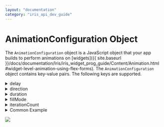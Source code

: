```yaml
---
layout: "documentation"
category: "iris_api_dev_guide"
---
```

                             


AnimationConfiguration Object
=============================

The `AnimationConfiguration` object is a JavaScript object that your app builds to perform animations on [widgets]({{ site.baseurl }}/docs/documentation/Iris/iris_widget_prog_guide/Content/Animation.html#widget-level-animation-using-flex-forms). The `AnimationConfiguration` object contains key-value pairs. The following keys are supported.


<details close markdown="block"><summary>delay</summary>

* * *

This key defines when the animation will start. It allows an animation to start executing after it is applied. This is specified in seconds and fractional values are allowed.

A delay value of zero (0) means the animation will execute as soon as it is applied. Otherwise, the value specifies an offset from the moment the animation is applied, and the animation will delay execution by that offset. The default value is zero and any negative or invalid values will default this property to zero.

This is used for the overall widget animation configuration and not the step-level configuration.

* * *

</details>
<details close markdown="block"><summary>direction</summary>

* * *

This key defines whether the animation must play in reverse on some or all cycles. If an animation is played in reverse, the timing functions are also reversed. For example, when played in reverse an ease-in animation would appear to be an ease-out animation.

Following are the possible predefined values:

*   voltmx.anim.DIRECTION\_NONE (default)

All iterations of the animation are played as specified.

*   voltmx.anim.DIRECTION\_ALTERNATE

The animation cycle iterations that have odd counts are played in the normal direction, and the animation cycle iterations that are even counts are played in a reverse direction.

This is used for the overall widget animation configuration and not the step-level configuration.

Values will be specified as a string containing one of the above values. Any other values will be ignored and the default is applied or the behavior is undefined, depending on the underlying hardware implementation.

* * *

</details>
<details close markdown="block"><summary>duration</summary>

* * *

This key defines the time in seconds that an animation takes to complete one cycle. This is used for the overall widget animation configuration and not the step-level configuration.

Possible values include all the positive float numbers with a precision of three and the default value is zero, which indicates that the animation is instantaneous. However, there will not be visible animation changes for a value of zero. However, technically the animation occurs and all animation callbacks get triggered.

Negative values will be treated as zero or may lead to undefined behavior.

* * *

</details>
<details close markdown="block"><summary>fillMode</summary>

* * *

This key defines what values are applied to the widget state by the animation outside the time it is executing. The value for this key is a member of the [Animation Fill Mode Constants](voltmx.anim_constants.html#AnimationFillMode).

* * *

</details>
<details close markdown="block"><summary>iterationCount</summary>

* * *

This key specifies the number of times an animation cycle is played. Default value is one (1), meaning the animation will play from beginning to end. A value of zero (0) will cause the animation to repeat forever until the view is live in the current hierarchy.

Possible values include all the positive integer numbers. Any invalid values such as negative values are ignored or may lead to undefined behavior.

* * *

</details>
<details close markdown="block"><summary>Common Example</summary>

* * *

{% highlight VoltMx %}var animDef = {
    "delay": 0.01,
    "iterationCount": "2",
    "fillMode": voltmx.anim.FILL_MODE_FORWARDS,
    "duration": 0.25,
    "direction": voltmx.anim.DIRECTION_ALTERNATE
};
{% endhighlight %}

* * *
</details>

![](resources/prettify/onload.png)
